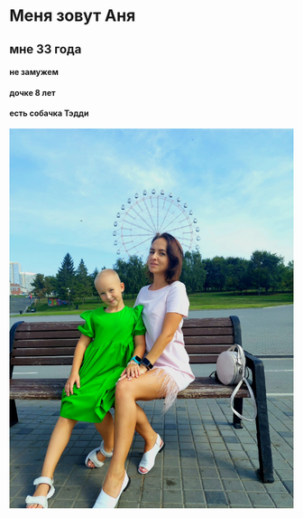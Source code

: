 # Меня зовут Аня
## **мне 33 года**
#### не замужем
#### дочке 8 лет
#### есть собачка Тэдди

![my photo](https://github.com/AnnaEV1990/Me/blob/main/20220902_093226.jpg)
